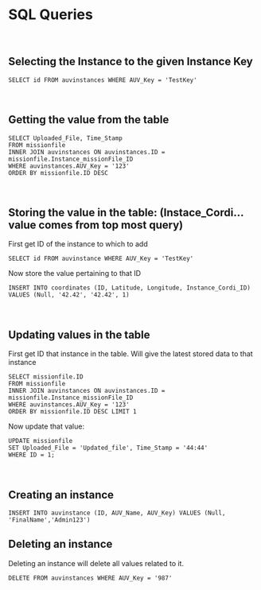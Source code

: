 # SQL Queries

<br>

## Selecting the Instance to the given Instance Key

    SELECT id FROM auvinstances WHERE AUV_Key = 'TestKey'

<br>

## Getting the value from the table

    SELECT Uploaded_File, Time_Stamp
    FROM missionfile
    INNER JOIN auvinstances ON auvinstances.ID = missionfile.Instance_missionFile_ID
    WHERE auvinstances.AUV_Key = '123'
    ORDER BY missionfile.ID DESC

<br>

## Storing the value in the table: (Instace_Cordi... value comes from top most query)

First get ID of the instance to which to add

    SELECT id FROM auvinstance WHERE AUV_Key = 'TestKey'

Now store the value pertaining to that ID

    INSERT INTO coordinates (ID, Latitude, Longitude, Instance_Cordi_ID) VALUES (Null, '42.42', '42.42', 1)

<br>

## Updating values in the table

First get ID that instance in the table. Will give the latest stored data to that instance

    SELECT missionfile.ID
    FROM missionfile
    INNER JOIN auvinstances ON auvinstances.ID = missionfile.Instance_missionFile_ID
    WHERE auvinstances.AUV_Key = '123'
    ORDER BY missionfile.ID DESC LIMIT 1

Now update that value:

    UPDATE missionfile
    SET Uploaded_File = 'Updated_file', Time_Stamp = '44:44'
    WHERE ID = 1;

<br>

## Creating an instance

    INSERT INTO auvinstance (ID, AUV_Name, AUV_Key) VALUES (Null, 'FinalName','Admin123')

## Deleting an instance
Deleting an instance will delete all values related to it.

    DELETE FROM auvinstances WHERE AUV_Key = '987'